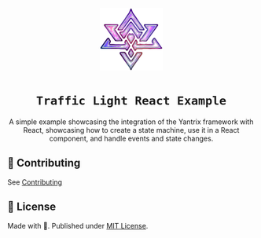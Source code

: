 <div align="center">
  <img width="128" src="/docs/public/logo.png" />
  <h1><code>Traffic Light React Example</code></h1>
  <p>A simple example showcasing the integration of the Yantrix framework with React, showcasing how to create a state machine, use it in a React component, and handle events and state changes.</p>
</div>

## 🌱 Contributing

See [Contributing](https://tfcp68.github.io/yantrix/contributing/)

## 📜 License

Made with 💜. Published under [MIT License](./LICENSE).
